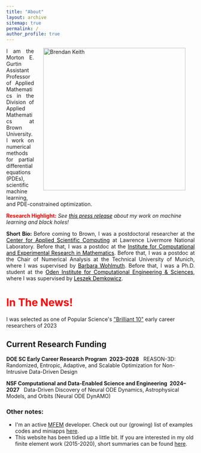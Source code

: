 ```yaml
---
title: "About"
layout: archive
sitemap: true
permalink: /
author_profile: true
---
```


<img src="/assets/images/bren096.jpg" width="380px" alt="Brendan Keith" align="right" style="display:block;margin-bottom:25px;margin-left:auto;margin-right:auto;padding-left: 25px;padding-right: 25px;" z-index="1" />
<p style="text-align: justify">
I am the Morton E. Gurtin Assistant Professor of Applied Mathematics in the Division of Applied Mathematics at Brown University.
I work on numerical methods for partial differential equations (PDEs), scientific machine learning, and PDE-constrained optimization.
</p>

<!-- <span style="color:red">**Now Hiring:**</span>
*I am seeking to hire a number of <a href="https://www.mathjobs.org/jobs/list/20345">postdocs</a> to join my group this academic Fall.* -->

<span style="color:red">**Research Highlight:**</span>
*See <a href="https://www.llnl.gov/news/llnl-led-team-uses-machine-learning-derive-black-hole-motion-gravitational-waves" style="color:black">this press release</a> about my work on machine learning and black holes!*

<p style="text-align: justify">
<b> Short Bio: </b> Before coming to Brown, I was a postdoctoral researcher at the <a href="https://computing.llnl.gov/casc" style="color:black">Center for Applied Scientific Computing</a> at Lawrence Livermore National Laboratory.
<!-- where I am leading a three-year research project on PDE-constrained stochastic optimization methods for risk-averse engineering design. -->
Before that, I was a postdoc at the <a href="https://icerm.brown.edu/" style="color:black">Institute for Computational and Experimental Research in Mathematics</a>.
Before that, I was a postdoc at the Chair of Numerical Analysis at the Technical University of Munich, where I was supervised by <a href="http://www.professoren.tum.de/en/wohlmuth-barbara/" style="color:black">Barbara Wohlmuth</a>.
Before that, I was a Ph.D. student at the <a href="https://www.oden.utexas.edu/" style="color:black">Oden Institute for Computational Engineering & Sciences</a>, where I was supervised by <a href="https://users.oden.utexas.edu/~leszek/" style="color:black">Leszek Demkowicz</a>.
</p>


# <span style="color:red">In The News!</span>

I was selected as one of Popular Science's <a href="https://www.popsci.com/science/brilliant-10-2023/">"Brilliant 10"</a> early career researchers of 2023

## Current Research Funding
**DOE SC Early Career Research Program&nbsp;&nbsp;2023&ndash;2028**&nbsp;&nbsp; REASON-3D: Randomized, Entropic, Adaptive, and Scalable Optimization for Non-Intrusive Data-Driven Design

**NSF Computational and Data-Enabled Science and Engineering&nbsp;&nbsp;2024&ndash;2027**&nbsp;&nbsp; Data-Driven Discovery of Neural ODE Dynamics, Astrophysical Models, and Orbits (Neural ODE DynAMO)

### Other notes:
- I'm an active [MFEM](https://mfem.org/) developer. Check out our (growing) list of examples codes and miniapps [here](https://mfem.org/examples/).
- This website has been tidied up a little bit. If you are interested in my old finite element work (2015-2020), short summaries can be found [here](/research/).